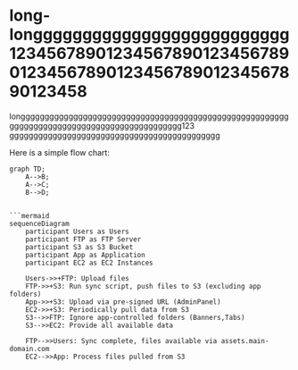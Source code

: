 # long-longggggggggggggggggggggggggg123456789012345678901234567890123456789012345678901234567890123458
longggggggggggggggggggggggggggggggggggggggggggggggggggggggggggggggggggggggggggggggggggggggggggg123 gggggggggggggggggggggggggggggggggggggggggggg


Here is a simple flow chart:

```mermaid
graph TD;
    A-->B;
    A-->C;
    B-->D;
    

```mermaid
sequenceDiagram
    participant Users as Users
    participant FTP as FTP Server
    participant S3 as S3 Bucket
    participant App as Application
    participant EC2 as EC2 Instances
    
    Users->>+FTP: Upload files
    FTP->>+S3: Run sync script, push files to S3 (excluding app folders)
    App->>+S3: Upload via pre-signed URL (AdminPanel)
    EC2->>+S3: Periodically pull data from S3
    S3-->>FTP: Ignore app-controlled folders (Banners,Tabs)
    S3-->>EC2: Provide all available data

    FTP-->>Users: Sync complete, files available via assets.main-domain.com
    EC2-->>App: Process files pulled from S3
